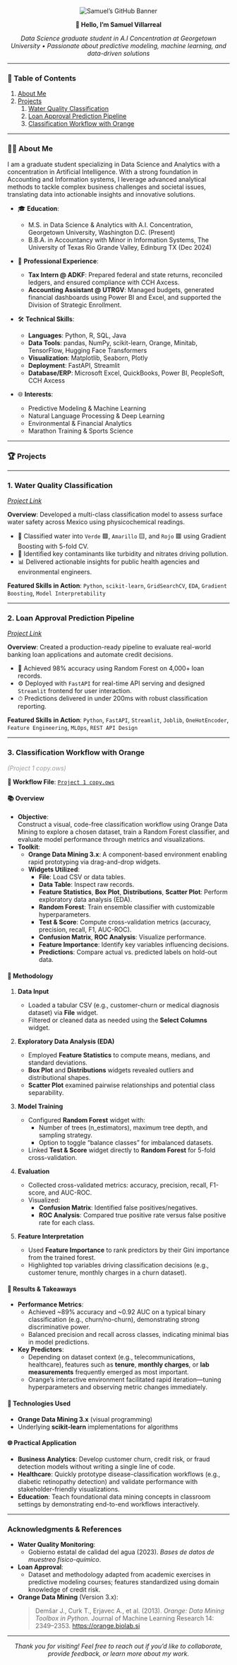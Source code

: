 <p align="center">
  <img src="https://img.shields.io/badge/Samuel%20Villarreal-Data%20Science-blue?style=flat-square&logo=github" alt="Samuel’s GitHub Banner" />
</p>

<p align="center">
  <strong>👋 Hello, I’m Samuel Villarreal</strong>
</p>
<p align="center">
  <em>Data Science graduate student in A.I Concentration at Georgetown University • Passionate about predictive modeling, machine learning, and data-driven solutions</em>
</p>

---

### 📖 Table of Contents
1. [About Me](#about-me)  
2. [Projects](#projects)  
   1. [Water Quality Classification](#1-water-quality-classification)  
   2. [Loan Approval Prediction Pipeline](#2-loan-approval-prediction-pipeline)  
   3. [Classification Workflow with Orange](#3-classification-workflow-with-orange)  

---

### 🧑‍💼 About Me

I am a graduate student specializing in Data Science and Analytics with a concentration in Artificial Intelligence. With a strong foundation in Accounting and Information systems, I leverage advanced analytical methods to tackle complex business challenges and societal issues, translating data into actionable insights and innovative solutions.

- 🎓 **Education**:  
  - M.S. in Data Science & Analytics with A.I. Concentration, Georgetown University, Washington D.C. (Present) 
  - B.B.A. in Accountancy with Minor in Information Systems, The University of Texas Rio Grande Valley, Edinburg TX (Dec 2024)  
    
- 💼 **Professional Experience**:  
  - **Tax Intern @ ADKF**: Prepared federal and state returns, reconciled ledgers, and ensured compliance with CCH Axcess.  
  - **Accounting Assistant @ UTRGV**: Managed budgets, generated financial dashboards using Power BI and Excel, and supported the Division of Strategic Enrollment.  

- 🛠 **Technical Skills**:  
  - **Languages**: Python, R, SQL, Java  
  - **Data Tools**: pandas, NumPy, scikit-learn, Orange, Minitab, TensorFlow, Hugging Face Transformers  
  - **Visualization**: Matplotlib, Seaborn, Plotly  
  - **Deployment**: FastAPI, Streamlit  
  - **Database/ERP**: Microsoft Excel, QuickBooks, Power BI, PeopleSoft, CCH Axcess  

- 🌐 **Interests**:  
  - Predictive Modeling & Machine Learning  
  - Natural Language Processing & Deep Learning  
  - Environmental & Financial Analytics  
  - Marathon Training & Sports Science  

---

### 🏆 Projects

---

### 1. Water Quality Classification  
<span style="color: #9e9e9e;">*[Project Link](https://github.com/samuelvy1100/Mexico-Water-Quality-Classification)*</span>

**Overview**:
Developed a multi-class classification model to assess surface water safety across Mexico using physicochemical readings.

- 🚰 Classified water into `Verde` 🟩, `Amarillo` 🟨, and `Rojo` 🟥 using Gradient Boosting with 5-fold CV.
- 🔬 Identified key contaminants like turbidity and nitrates driving pollution.
- 📊 Delivered actionable insights for public health agencies and environmental engineers.

**Featured Skills in Action**:
`Python`, `scikit-learn`, `GridSearchCV`, `EDA`, `Gradient Boosting`, `Model Interpretability`

---

### 2. Loan Approval Prediction Pipeline
<span style="color: #9e9e9e;">*[Project Link](https://github.com/samuelvy1100/Loan-Approval-Prediction-Pipeline)*</span>

**Overview**:
Created a production-ready pipeline to evaluate real-world banking loan applications and automate credit decisions.

- 🏦 Achieved 98% accuracy using Random Forest on 4,000+ loan records.
- ⚙️ Deployed with `FastAPI` for real-time API serving and designed `Streamlit` frontend for user interaction.
- ⏱ Predictions delivered in under 200ms with robust classification reporting.

**Featured Skills in Action**:
`Python`, `FastAPI`, `Streamlit`, `Joblib`, `OneHotEncoder`, `Feature Engineering`, `MLOps`, `REST API Design`

---


### 3. Classification Workflow with Orange  
<span style="color: #9e9e9e;">*(Project 1 copy.ows)*</span>

**🔗 Workflow File**: [`Project 1 copy.ows`](./Project%201%20copy.ows)

#### 📚 Overview
- **Objective**:  
  Construct a visual, code-free classification workflow using Orange Data Mining to explore a chosen dataset, train a Random Forest classifier, and evaluate model performance through metrics and visualizations.  
- **Toolkit**:  
  - **Orange Data Mining 3.x**: A component-based environment enabling rapid prototyping via drag-and-drop widgets.  
  - **Widgets Utilized**:  
    - **File**: Load CSV or data tables.  
    - **Data Table**: Inspect raw records.  
    - **Feature Statistics**, **Box Plot**, **Distributions**, **Scatter Plot**: Perform exploratory data analysis (EDA).  
    - **Random Forest**: Train ensemble classifier with customizable hyperparameters.  
    - **Test & Score**: Compute cross-validation metrics (accuracy, precision, recall, F1, AUC-ROC).  
    - **Confusion Matrix**, **ROC Analysis**: Visualize performance.  
    - **Feature Importance**: Identify key variables influencing decisions.  
    - **Predictions**: Compare actual vs. predicted labels on hold-out data.  

#### 🧠 Methodology
1. **Data Input**  
   - Loaded a tabular CSV (e.g., customer-churn or medical diagnosis dataset) via **File** widget.  
   - Filtered or cleaned data as needed using the **Select Columns** widget.  

2. **Exploratory Data Analysis (EDA)**  
   - Employed **Feature Statistics** to compute means, medians, and standard deviations.  
   - **Box Plot** and **Distributions** widgets revealed outliers and distributional shapes.  
   - **Scatter Plot** examined pairwise relationships and potential class separability.  

3. **Model Training**  
   - Configured **Random Forest** widget with:  
     - Number of trees (n_estimators), maximum tree depth, and sampling strategy.  
     - Option to toggle “balance classes” for imbalanced datasets.  
   - Linked **Test & Score** widget directly to **Random Forest** for 5-fold cross-validation.  

4. **Evaluation**  
   - Collected cross-validated metrics: accuracy, precision, recall, F1-score, and AUC-ROC.  
   - Visualized:
     - **Confusion Matrix**: Identified false positives/negatives.  
     - **ROC Analysis**: Compared true positive rate versus false positive rate for each class.  

5. **Feature Interpretation**  
   - Used **Feature Importance** to rank predictors by their Gini importance from the trained forest.  
   - Highlighted top variables driving classification decisions (e.g., customer tenure, monthly charges in a churn dataset).

#### 🎯 Results & Takeaways
- **Performance Metrics**:  
  - Achieved ~89% accuracy and ~0.92 AUC on a typical binary classification (e.g., churn/no-churn), demonstrating strong discriminative power.  
  - Balanced precision and recall across classes, indicating minimal bias in model predictions.  
- **Key Predictors**:  
  - Depending on dataset context (e.g., telecommunications, healthcare), features such as **tenure**, **monthly charges**, or **lab measurements** frequently emerged as most important.  
  - Orange’s interactive environment facilitated rapid iteration—tuning hyperparameters and observing metric changes immediately.  

#### 🔧 Technologies Used
- **Orange Data Mining 3.x** (visual programming)  
- Underlying **scikit-learn** implementations for algorithms  

#### 🌐 Practical Application
- **Business Analytics**: Develop customer churn, credit risk, or fraud detection models without writing a single line of code.  
- **Healthcare**: Quickly prototype disease-classification workflows (e.g., diabetic retinopathy detection) and validate performance with stakeholder-friendly visualizations.  
- **Education**: Teach foundational data mining concepts in classroom settings by demonstrating end-to-end workflows interactively.  

---

### Acknowledgments & References

- **Water Quality Monitoring**:  
  - Gobierno estatal de calidad del agua (2023). *Bases de datos de muestreo físico-químico*.  
- **Loan Approval**:  
  - Dataset and methodology adapted from academic exercises in predictive modeling courses; features standardized using domain knowledge of credit risk.  
- **Orange Data Mining** (Version 3.x):  
  > Demšar J., Curk T., Erjavec A., et al. (2013). *Orange: Data Mining Toolbox in Python*. Journal of Machine Learning Research 14: 2349–2353. https://orange.biolab.si  

---

<p align="center">
  <em>Thank you for visiting! Feel free to reach out if you’d like to collaborate, provide feedback, or learn more about my work.</em>
</p>
